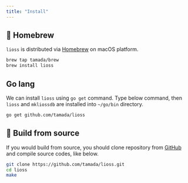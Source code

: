 ```yaml
---
title: "Install"
---
```


## :beer: Homebrew

`lioss` is distributed via [Homebrew](https://brew.sh) on macOS platform.

```sh
brew tap tamada/brew
brew install lioss
```

## Go lang

We can install `lioss` using `go get` command. Type below command, then `lioss` and `mkliossdb` are installed into `~/go/bin` directory.

```sh
go get github.com/tamada/lioss
```

## :muscle: Build from source

If you would build from source, you should clone repository from [GitHub](https://github.com/tamada/lioss) and compile source codes, like below.

```sh
git clone https://github.com/tamada/lioss.git
cd lioss
make
```


